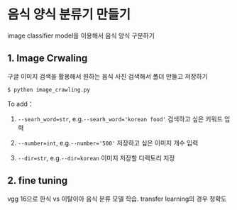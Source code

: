 # 음식 양식 분류기 만들기  
image classifier model을 이용해서 음식 양식 구분하기  

## 1. Image Crwaling
구글 이미지 검색을 활용해서 원하는 음식 사진 검색해서 폴더 만들고 저장하기

```
$ python image_crawling.py
```

To add：

1. ```--searh_word=str```, e.g.```--searh_word='korean food'``` 검색하고 싶은 키워드 입력

2. ```--number=int```, e.g.```--number='500'``` 저장하고 싶은 이미지 개수 입력

3. ```--dir=str```, e.g.```--dir=korean``` 이미지 저장할 디렉토리 지정

## 2. fine tuning
vgg 16으로 한식 vs 이탈이아 음식 분류 모델 학습. transfer learning의 경우 정확도
